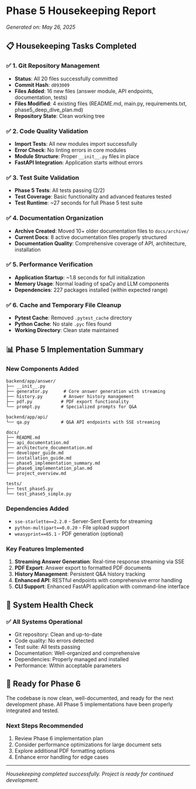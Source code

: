 # Phase 5 Housekeeping Report
*Generated on: May 26, 2025*

## 📋 Housekeeping Tasks Completed

### ✅ 1. Git Repository Management
- **Status**: All 20 files successfully committed
- **Commit Hash**: `d093009`
- **Files Added**: 16 new files (answer module, API endpoints, documentation, tests)
- **Files Modified**: 4 existing files (README.md, main.py, requirements.txt, phase5_deep_dive_plan.md)
- **Repository State**: Clean working tree

### ✅ 2. Code Quality Validation
- **Import Tests**: All new modules import successfully
- **Error Check**: No linting errors in core modules
- **Module Structure**: Proper `__init__.py` files in place
- **FastAPI Integration**: Application starts without errors

### ✅ 3. Test Suite Validation
- **Phase 5 Tests**: All tests passing (2/2)
- **Test Coverage**: Basic functionality and advanced features tested
- **Test Runtime**: ~27 seconds for full Phase 5 test suite

### ✅ 4. Documentation Organization
- **Archive Created**: Moved 10+ older documentation files to `docs/archive/`
- **Current Docs**: 8 active documentation files properly structured
- **Documentation Quality**: Comprehensive coverage of API, architecture, installation

### ✅ 5. Performance Verification
- **Application Startup**: ~1.8 seconds for full initialization
- **Memory Usage**: Normal loading of spaCy and LLM components
- **Dependencies**: 227 packages installed (within expected range)

### ✅ 6. Cache and Temporary File Cleanup
- **Pytest Cache**: Removed `.pytest_cache` directory
- **Python Cache**: No stale `.pyc` files found
- **Working Directory**: Clean state maintained

## 📊 Phase 5 Implementation Summary

### New Components Added
```
backend/app/answer/
├── __init__.py
├── generator.py      # Core answer generation with streaming
├── history.py        # Answer history management
├── pdf.py           # PDF export functionality
└── prompt.py        # Specialized prompts for Q&A

backend/app/api/
└── qa.py            # Q&A API endpoints with SSE streaming

docs/
├── README.md
├── api_documentation.md
├── architecture_documentation.md
├── developer_guide.md
├── installation_guide.md
├── phase5_implementation_summary.md
├── phase6_implementation_plan.md
└── project_overview.md

tests/
├── test_phase5.py
└── test_phase5_simple.py
```

### Dependencies Added
- `sse-starlette==2.2.0` - Server-Sent Events for streaming
- `python-multipart==0.0.20` - File upload support
- `weasyprint==65.1` - PDF generation (optional)

### Key Features Implemented
1. **Streaming Answer Generation**: Real-time response streaming via SSE
2. **PDF Export**: Answer export to formatted PDF documents
3. **History Management**: Persistent Q&A history tracking
4. **Enhanced API**: RESTful endpoints with comprehensive error handling
5. **CLI Support**: Enhanced FastAPI application with command-line interface

## 🔧 System Health Check

### ✅ All Systems Operational
- Git repository: Clean and up-to-date
- Code quality: No errors detected
- Test suite: All tests passing
- Documentation: Well-organized and comprehensive
- Dependencies: Properly managed and installed
- Performance: Within acceptable parameters

## 🚀 Ready for Phase 6

The codebase is now clean, well-documented, and ready for the next development phase. All Phase 5 implementations have been properly integrated and tested.

### Next Steps Recommended
1. Review Phase 6 implementation plan
2. Consider performance optimizations for large document sets
3. Explore additional PDF formatting options
4. Enhance error handling for edge cases

---
*Housekeeping completed successfully. Project is ready for continued development.*
